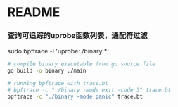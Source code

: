 # README

### 查询可追踪的uprobe函数列表，通配符过滤

sudo bpftrace -l 'uprobe:./binary:*'

```sh
# compile binary executable from go source file
go build -o binary ./main

# running bpftrace with trace.bt
# bpftrace -c "./binary -mode exit -code 3" trace.bt
bpftrace -c "./binary -mode panic" trace.bt
```
